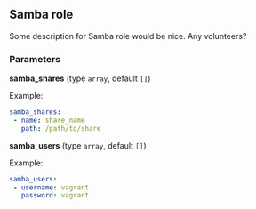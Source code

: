 ## Samba role

Some description for Samba role would be nice. Any volunteers?

### Parameters

**samba_shares** (type `array`, default `[]`)

Example:
```yaml
samba_shares:
 - name: share_name
   path: /path/to/share
```

**samba_users** (type `array`, default `[]`)

Example:
```yaml
samba_users:
 - username: vagrant
   password: vagrant
```